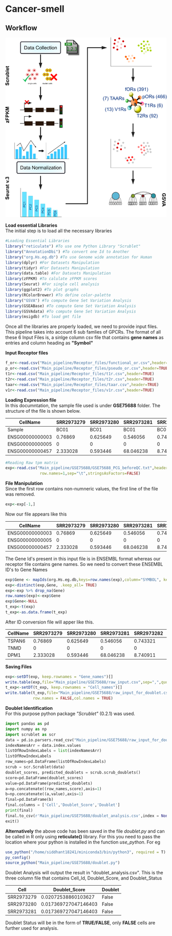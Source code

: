 # Cancer-smell
## Workflow
<img src="Main_pipeline/Images/Workflow.png">

**Load essential Libraries** <br/>
The initial step is to load all the necessary libraries

```r
#Loading Essential Libraries
library("reticulate") #To use one Python Library "Scrublet"
library("AnnotationDbi") #To convert one Id to Another
library("org.Hs.eg.db") #To use Genome wide annotation for Human
library(dplyr) #For Datasets Manipulation
library(tidyr) #For Datasets Manipulation
library(data.table) #For Datasets Manipulation
library(zFPKM) #To calulate zFPKM scores
library(Seurat) #For single cell analysis
library(ggplot2) #To plot graphs
library(RColorBrewer) #To define color-palette
library("GSVA") #To compute Gene Set Variation Analysis
library(GSEABase) #To compute Gene Set Variation Analysis
library(GSVAdata) #To compute Gene Set Variation Analysis
library(msigdb) #To load gmt file
```

Once all the libraries are properly loaded, we need to provide input files. This pipeline takes into account 6 sub famlies of GPCRs. The format of all these 6 Input Files is, a sinlge column csv file that contains **gene names** as entries and column heading as **"Symbol"**  <br/>

**Input Receptor files** <br/>
```r
f_or<-read.csv("Main_pipeline/Receptor_files/functional_or.csv",header=TRUE)
p_or<-read.csv("Main_pipeline/Receptor_files/pseudo_or.csv",header=TRUE)
t1r<-read.csv("Main_pipeline/Receptor_files/t1r.csv",header=TRUE)
t2r<-read.csv("Main_pipeline/Receptor_files/t2r.csv",header=TRUE)
taar<-read.csv("Main_pipeline/Receptor_files/taar.csv",header=TRUE)
v1r<-read.csv("Main_pipeline/Receptor_files/v1r.csv",header=TRUE)
```

**Loading Expression file** <br/>
In this documntation, the sample file used is under **GSE75688** folder. The structure of the file is shown below.

| __CellName__ | __SRR2973279__ | __SRR2973280__ | __SRR2973281__ | __SRR2973282__ | __SRR2973283__ |
|-------------|------------|------------|------------|------------|------------|
| Sample         | BC01     | BC01     | BC01     | BC01     | BC01     |
| ENSG00000000003        | 0.76869 | 0.625649     | 0.546056     |  0.743321     | 0.163526    |
| ENSG00000000005         | 0 | 0     | 0     |  0     | 0    |
| ENSG00000000457         | 2.333028 | 0.593446     | 68.046238     |  8.740911     | 61.360909   |

```r
#Reading Raw tpm matrix
exp<-read.csv("Main_pipeline/GSE75688/GSE75688_PCG_beforeQC.txt",header=TRUE,
               row.names=1,sep="\t",stringsAsFactors=FALSE)
```

**File Manipulation** <br/>
Since the first row contains non-numneric values, the first line of the file was removed.

```r
exp<-exp[-1,]
```

Now our file appears like this 

| __CellName__ | __SRR2973279__ | __SRR2973280__ | __SRR2973281__ | __SRR2973282__ | __SRR2973283__ |
|-------------|------------|------------|------------|------------|------------|
| ENSG00000000003        | 0.76869 | 0.625649     | 0.546056     |  0.743321     | 0.163526    |
| ENSG00000000005         | 0 | 0     | 0     |  0     | 0    |
| ENSG00000000457         | 2.333028 | 0.593446     | 68.046238     |  8.740911     | 61.360909   |

The Gene Id's present in this input file is in ENSEMBL format whereas our receptor file contains gene names. So we need to convert these ENSEMBL ID's to Gene Names

```r
exp$Gene <- mapIds(org.Hs.eg.db,keys=row.names(exp),column="SYMBOL", keytype="ENSEMBL", multiVals="first")
exp<-distinct(exp,Gene, .keep_all= TRUE)
exp<-exp %>% drop_na(Gene)
row.names(exp)<-exp$Gene
exp$Gene<-NULL
t_exp<-t(exp)
t_exp<-as.data.frame(t_exp)
```
After ID conversion file will apper like this.

| __CellName__ | __SRR2973279__ | __SRR2973280__ | __SRR2973281__ | __SRR2973282__ | __SRR2973283__ |
|-------------|------------|------------|------------|------------|------------|
| TSPAN6       | 0.76869 | 0.625649     | 0.546056     |  0.743321     | 0.163526    |
| TNMD         | 0 | 0     | 0     |  0     | 0    |
| DPM1         | 2.333028 | 0.593446     | 68.046238     |  8.740911     | 61.360909   |

**Saving Files**
```r
exp<-setDT(exp, keep.rownames = "Gene_names")[]
write.table(exp,file="Main_pipeline/GSE75688/raw_input.csv",sep=",",quote=FALSE,row.names = FALSE,col.names = TRUE)
t_exp<-setDT(t_exp, keep.rownames = "Cell_names")[]
write.table(t_exp,file="Main_pipeline/GSE75688/raw_input_for_doublet.csv",sep=",",quote=FALSE,
            row.names = FALSE,col.names = TRUE)
```

**Doublet Identification** <br/>
For this purpose python package *"Scrublet"* (0.2.1) was used.

```python
import pandas as pd
import numpy as np
import scrublet as scr
data = pd.io.parsers.read_csv("Main_pipeline/GSE75688/raw_input_for_doublet.csv",sep=",",index_col=0)
indexNamesArr = data.index.values
listOfRowIndexLabels = list(indexNamesArr)
listOfRowIndexLabels
row_names=pd.DataFrame(listOfRowIndexLabels)
scrub = scr.Scrublet(data)
doublet_scores, predicted_doublets = scrub.scrub_doublets()
score=pd.DataFrame(doublet_scores)
value=pd.DataFrame(predicted_doublets)
a=np.concatenate((row_names,score),axis=1)
b=np.concatenate((a,value),axis=1)
final=pd.DataFrame(b)
final.columns = ['Cell','Doublet_Score','Doublet']
print(final)
final.to_csv(r'Main_pipeline/GSE75688/doublet_analysis.csv',index = None, header=True)
exit()
```

**Alternatively** the above code has been saved in the file *doublet.py* and can be called in R only using **reticulate()** library. For this you need to pass the location where your python is installed in the function *use_python*. For eg

```r
use_python("/home/siddhant18241/miniconda3/bin/python3", required = T)
py_config()
source_python("Main_pipeline/GSE75688/doublet.py")
```
Doublet Analysis will output the result in "doublet_analysis.csv".
This is the three column file that contains Cell_Id, Doublet_Score, and Doublet_Status

| __Cell__ | __Doublet_Score__ | __Doublet__ |
|-------------|------------|------------|
| SRR2973279      | 0.02072538860103627 | False     |
| SRR2973280       | 0.017369727047146403 | False     |
| SRR2973281       | 0.017369727047146403 | False     |

Doublet Status will be in the form of **TRUE/FALSE**, only **FALSE** cells are further used for analysis.


